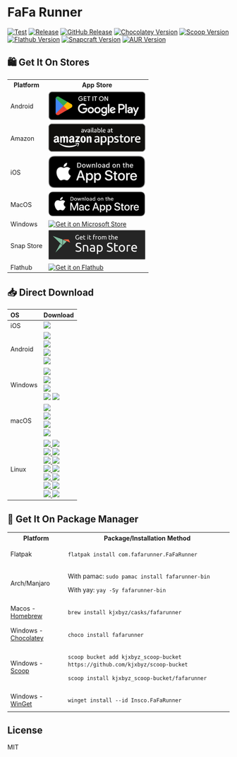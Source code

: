 # FaFa Runner

[![Test](https://github.com/fafarunner/fafarunner/actions/workflows/test.yml/badge.svg)](https://github.com/fafarunner/fafarunner/actions/workflows/test.yml)
[![Release](https://github.com/fafarunner/fafarunner/actions/workflows/release.yml/badge.svg)](https://github.com/fafarunner/fafarunner/actions/workflows/release.yml)
[![GitHub Release](https://img.shields.io/github/v/release/fafarunner/fafarunner)](https://github.com/fafarunner/fafarunner/releases/latest)
[![Chocolatey Version](https://img.shields.io/chocolatey/v/fafarunner)](https://community.chocolatey.org/packages/fafarunner)
[![Scoop Version](https://img.shields.io/scoop/v/fafarunner?bucket=https%253A%252F%252Fgithub.com%252Fkjxbyz%252Fscoop-bucket)](https://scoop.sh/#/apps?q=fafarunner&o=false)
[![Flathub Version](https://img.shields.io/flathub/v/com.fafarunner.FaFaRunner)](https://flathub.org/apps/com.fafarunner.FaFaRunner)
[![Snapcraft Version](https://img.shields.io/snapcraft/v/fafarunner/latest/stable)](https://snapcraft.io/fafarunner)
[![AUR Version](https://img.shields.io/aur/version/fafarunner-bin)](https://aur.archlinux.org/packages/fafarunner-bin)

## 🛍️ Get It On Stores

<table>
  <tr>
    <th>Platform</th>
    <th style="text-align: center">App Store</th>
  </tr>
  <tr>
    <td>Android</td>
    <td>
      <a href="https://play.google.com/store/apps/details?id=com.chenyifaer.fafarunner">
        <img width="220" alt="Get it on Google Play" src="./docs/assets/Download-on-the-Google-Play.png">
      </a>
    </td>
  </tr>
  <!-- <tr>
    <td>F-Droid (TODO)</td>
    <td>
      <a href="https://f-droid.org/packages/com.chenyifaer.fafarunner">
        <img width="220" alt="Get it on Google Play" src="./docs/assets/Download-on-the-F-Droid.svg">
      </a>
    </td>
  </tr> -->
  <tr>
    <td>Amazon</td>
    <td>
      <a href="https://www.amazon.com/dp/B0DHZ8N2BJ">
        <img width="220" src="./docs/assets/Download-on-the-Amazon-App-Store.png" alt="Get it on Amazon App Store">
      </a>
    </td>
  </tr>
  <tr>
    <td>iOS</td>
    <td>
      <a href="https://apps.apple.com/us/app/id6446263696">
        <img width="220" alt="Get it on App Store" src="./docs/assets/Download-on-the-App-Store.svg">
      </a>
    </td>
  </tr>
  <tr>
    <td>MacOS</td>
    <td>
      <a href="https://apps.apple.com/us/app/id6446263696?mt=12">
        <img width="220" alt="Get it on Mac App Store" src="./docs/assets/Download-on-the-Mac-App-Store.svg">
      </a>
    </td>
  </tr>
  <tr>
    <td>Windows</td>
    <td>
      <a href="https://apps.microsoft.com/detail/9PDN5V0ZMF20?mode=full">
       <img width="220" alt="Get it on Microsoft Store" src="https://get.microsoft.com/images/en-us%20dark.svg"/>
      </a>
    </td>
  </tr>
  <tr>
    <td>Snap Store</td>
    <td colspan="2">
      <a href="https://snapcraft.io/fafarunner">
        <img width="220" alt="Get it from the Snap Store" src="./docs/assets/Download-on-the-Snap-Store.svg" />
      </a>
    </td>
  </tr>
  <tr>
    <td>Flathub</td>
    <td colspan="2">
      <a href="https://flathub.org/apps/details/com.fafarunner.FaFaRunner">
        <img width="220" alt="Get it on Flathub" src="https://flathub.org/assets/badges/flathub-badge-en.png">
      </a>
    </td>
  </tr>
</table>

## 📥 Direct Download

<div align=left>
  <table>
    <thead align=left>
      <tr>
        <th>OS</th>
        <th>Download</th>
      </tr>
    </thead>
    <tbody align=left>
      <tr>
        <td>iOS</td>
        <td>
          <a href="https://github.com/fafarunner/fafarunner/releases/download/v1.0.1+365/FaFaRunner_1.0.1+365-free.ipa"><img src="https://img.shields.io/badge/IPA-Universal-A3D9A5.svg?logo=ios"></a>
        </td>
      </tr>
      <tr>
        <td>Android</td>
        <td>
          <a href="https://github.com/fafarunner/fafarunner/releases/download/v1.0.1+365/FaFaRunner_1.0.1+365_universal.apk"><img src="https://img.shields.io/badge/APK-Universal-FF0000.svg?logo=android"></a><br>
          <a href="https://github.com/fafarunner/fafarunner/releases/download/v1.0.1+365/FaFaRunner_1.0.1+365_arm64-v8a.apk"><img src="https://img.shields.io/badge/APK-ARMv8-FFA500.svg?logo=android"></a><br>
          <a href="https://github.com/fafarunner/fafarunner/releases/download/v1.0.1+365/FaFaRunner_1.0.1+365_armeabi-v7a.apk"><img src="https://img.shields.io/badge/APK-ARMv7-00FF00.svg?logo=android"></a><br>
          <a href="https://github.com/fafarunner/fafarunner/releases/download/v1.0.1+365/FaFaRunner_1.0.1+365_x86_64.apk"><img src="https://img.shields.io/badge/APK-x64-0000FF.svg?logo=android"></a>
        </td>
      </tr>
      <tr>
        <td>Windows</td>
        <td>
          <a href="https://github.com/fafarunner/fafarunner/releases/download/v1.0.1+365/fafarunner_1.0.1+365_windows_x64.msix"><img src="https://img.shields.io/badge/Msix-x64-FF6F61.svg?logo=windows"></a><br>
          <a href="https://github.com/fafarunner/fafarunner/releases/download/v1.0.1+365/fafarunner_1.0.1+365_windows_x64.exe"><img src="https://img.shields.io/badge/Exe-x64-FF9A8B.svg?logo=windows"></a><br>
          <a href="https://github.com/fafarunner/fafarunner/releases/download/v1.0.1+365/fafarunner_1.0.1+365_windows_x64.zip"><img src="https://img.shields.io/badge/Zip-x64-FFB347.svg?logo=windows"></a><br>
          <a href="https://github.com/fafarunner/fafarunner/releases/download/v1.0.1+365/fafarunner_1.0.1+365_windows_x64_en-US.msi"><img src="https://img.shields.io/badge/Msi_(en--US)-x64-6BFF66.svg?logo=windows"></a>
          <a href="https://github.com/fafarunner/fafarunner/releases/download/v1.0.1+365/fafarunner_1.0.1+365_windows_x64_zh-CN.msi"><img src="https://img.shields.io/badge/Msi_(zh--CN)-x64-66B2FF.svg?logo=windows"></a>
        </td>
      </tr>
      <tr>
        <td>macOS</td>
        <td>
          <a href="https://github.com/fafarunner/fafarunner/releases/download/v1.0.1+365/FaFaRunner_1.0.1+365_macos_universal.dmg"><img src="https://img.shields.io/badge/DMG-Universal-FF5733.svg?logo=apple"></a><br>
          <a href="https://github.com/fafarunner/fafarunner/releases/download/v1.0.1+365/FaFaRunner_1.0.1+365_macos_universal.pkg"><img src="https://img.shields.io/badge/PKG-Universal-FFBD33.svg?logo=apple" /></a><br>
          <a href="https://github.com/fafarunner/fafarunner/releases/download/v1.0.1+365/FaFaRunner_1.0.1+365_macos_universal.tar.gz"><img src="https://img.shields.io/badge/Tarball-Universal-33FF57.svg?logo=apple"></a><br>
          <a href="https://github.com/fafarunner/fafarunner/releases/download/v1.0.1+365/FaFaRunner_1.0.1+365_macos_universal.zip"><img src="https://img.shields.io/badge/Zip-Universal-3357FF.svg?logo=apple"></a>
        </td>
      </tr>
      <tr>
        <td>Linux</td>
        <td>
          <a href="https://github.com/fafarunner/fafarunner/releases/download/v1.0.1+365/fafarunner_1.0.1+365_linux_amd64.AppImage"><img src="https://img.shields.io/badge/AppImage-x64-FF5733.svg?logo=linux"> </a>
          <a href="https://github.com/fafarunner/fafarunner/releases/download/v1.0.1+365/fafarunner_1.0.1+365_linux_aarch64.AppImage"><img src="https://img.shields.io/badge/AppImage-aarch64-FF5733.svg?logo=linux"> </a><br>
          <a href="https://github.com/fafarunner/fafarunner/releases/download/v1.0.1+365/fafarunner_1.0.1+365_linux_amd64.deb"><img src="https://img.shields.io/badge/Deb-x64-FF8D1A.svg?logo=debian"> </a>
          <a href="https://github.com/fafarunner/fafarunner/releases/download/v1.0.1+365/fafarunner_1.0.1+365_linux_aarch64.deb"><img src="https://img.shields.io/badge/Deb-aarch64-FF8D1A.svg?logo=debian"> </a><br>
          <a href="https://github.com/fafarunner/fafarunner/releases/download/v1.0.1+365/FaFaRunner_1.0.1+365_linux_amd64.pacman"><img src="https://img.shields.io/badge/Pacman-x64-0080FF.svg?logo=archlinux"> </a>
          <a href="https://github.com/fafarunner/fafarunner/releases/download/v1.0.1+365/FaFaRunner_1.0.1+365_linux_aarch64.pacman"><img src="https://img.shields.io/badge/Pacman-aarch64-0080FF.svg?logo=archlinux"> </a><br>
          <a href="https://github.com/fafarunner/fafarunner/releases/download/v1.0.1+365/fafarunner_1.0.1+365_linux_amd64.rpm"><img src="https://img.shields.io/badge/Rpm-x64-FFEB3B.svg?logo=redhat"> </a>
          <a href="https://github.com/fafarunner/fafarunner/releases/download/v1.0.1+365/fafarunner_1.0.1+365_linux_aarch64.rpm"><img src="https://img.shields.io/badge/Rpm-aarch64-FFEB3B.svg?logo=redhat"> </a><br>
          <a href="https://github.com/fafarunner/fafarunner/releases/download/v1.0.1+365/fafarunner_1.0.1+365_linux_amd64.snap"><img src="https://img.shields.io/badge/Snap-x64-D4E157.svg?logo=ubuntu"> </a>
          <a href="https://github.com/fafarunner/fafarunner/releases/download/v1.0.1+365/fafarunner_1.0.1+365_linux_aarch64.snap"><img src="https://img.shields.io/badge/Snap-aarch64-D4E157.svg?logo=ubuntu"> </a><br>
          <a href="https://github.com/fafarunner/fafarunner/releases/download/v1.0.1+365/fafarunner_1.0.1+365_linux_amd64.tar.gz"><img src="https://img.shields.io/badge/Tarball-x64-66BB6A.svg?logo=7zip"> </a>
          <a href="https://github.com/fafarunner/fafarunner/releases/download/v1.0.1+365/fafarunner_1.0.1+365_linux_aarch64.tar.gz"><img src="https://img.shields.io/badge/Tarball-aarch64-66BB6A.svg?logo=7zip"> </a><br>
          <a href="https://github.com/fafarunner/fafarunner/releases/download/v1.0.1+365/fafarunner_1.0.1+365_linux_amd64.zip"><img src="https://img.shields.io/badge/Zip-x64-4FC3F7.svg?logo=7zip"> </a>
          <a href="https://github.com/fafarunner/fafarunner/releases/download/v1.0.1+365/fafarunner_1.0.1+365_linux_aarch64.zip"><img src="https://img.shields.io/badge/Zip-aarch64-4FC3F7.svg?logo=7zip"> </a>
        </td>
      </tr>
    </tbody>
  </table>
</div>

## 📜 Get It On Package Manager

<table>
  <tr>
    <th>Platform</th>
    <th>Package/Installation Method</th>
  </tr>
  <tr>
    <td>Flatpak</td>
    <td>
      <p><code>flatpak install com.fafarunner.FaFaRunner</code></p>
    </td>
  </tr>
  <tr>
    <td>Arch/Manjaro</td>
    <td>
      <p>With pamac: <code>sudo pamac install fafarunner-bin</code></p>
      <p>With yay: <code>yay -Sy fafarunner-bin</code></p>
    </td>
  </tr>
  <!-- <tr>
    <td>Nixpkgs (TODO)</td>
    <td>
      <p><code>nix-shell -p fafarunner</code></p>
    </td>
  </tr> -->
  <tr>
    <td>Macos - <a href="https://brew.sh">Homebrew</a></td>
    <td>
     <p><code>brew install kjxbyz/casks/fafarunner</code></p>
    </td>
  </tr>
  <tr>
    <td>Windows - <a href="https://chocolatey.org">Chocolatey</a></td>
    <td>
      <p><code>choco install fafarunner</code></p>
    </td>
  </tr>
  <tr>
    <td>Windows - <a href="https://scoop.sh">Scoop</a></td>
    <td>
      <p><code>scoop bucket add kjxbyz_scoop-bucket https://github.com/kjxbyz/scoop-bucket</code></p>
      <p><code>scoop install kjxbyz_scoop-bucket/fafarunner</code></p>
    </td>
  </tr>
  <tr>
    <td>Windows - <a href="https://github.com/microsoft/winget-cli">WinGet</a></td>
    <td>
      <p><code>winget install --id Insco.FaFaRunner</code></p>
    </td>
  </tr>
</table>

## License

MIT
